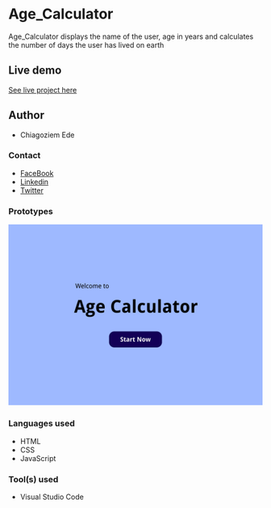 # Age_Calculator
Age_Calculator displays the name of the user, age in years and calculates the number of days the user has lived on earth

## Live demo
[See live project here](https://compassionate-spence-85714a.netlify.app/)

## Author
* Chiagoziem Ede

### Contact
* [FaceBook](https://web.facebook.com/chiagoziem.ede/)
* [Linkedin](https://www.linkedin.com/in/chiagoziem-ede-5152a4175/)
* [Twitter](https://twitter.com/elotachukwu)

### Prototypes
![These are the prototypes used.](./assets/images/Age_Calculator1.jpg "these are the prototypes used.")

### Languages used
* HTML
* CSS
* JavaScript

### Tool(s) used
* Visual Studio Code